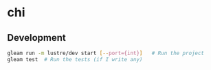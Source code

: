 # chi

## Development

```sh
gleam run -m lustre/dev start [--port={int}]   # Run the project
gleam test  # Run the tests (if I write any)
```
